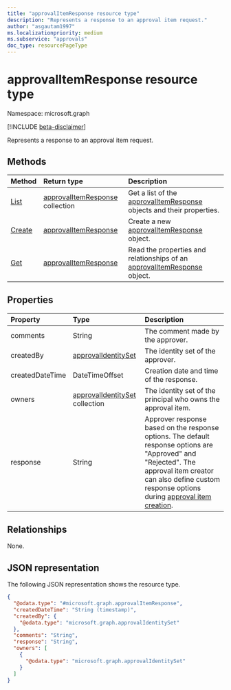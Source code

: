 ```yaml
---
title: "approvalItemResponse resource type"
description: "Represents a response to an approval item request."
author: "asgautam1997"
ms.localizationpriority: medium
ms.subservice: "approvals"
doc_type: resourcePageType
---
```


# approvalItemResponse resource type

Namespace: microsoft.graph

[!INCLUDE [beta-disclaimer](../../includes/beta-disclaimer.md)]

Represents a response to an approval item request.

## Methods
|Method|Return type|Description|
|:---|:---|:---|
|[List](../api/approvalitem-list-responses.md)|[approvalItemResponse](../resources/approvalitemresponse.md) collection|Get a list of the [approvalItemResponse](../resources/approvalitemresponse.md) objects and their properties.|
|[Create](../api/approvalitem-post-responses.md)|[approvalItemResponse](../resources/approvalitemresponse.md)|Create a new [approvalItemResponse](../resources/approvalitemresponse.md) object.|
|[Get](../api/approvalitemresponse-get.md)|[approvalItemResponse](../resources/approvalitemresponse.md)|Read the properties and relationships of an [approvalItemResponse](../resources/approvalitemresponse.md) object.|

## Properties
|Property|Type|Description|
|:---|:---|:---|
|comments|String|The comment made by the approver.|
|createdBy|[approvalIdentitySet](../resources/approvalidentityset.md)|The identity set of the approver.|
|createdDateTime|DateTimeOffset|Creation date and time of the response.|
|owners|[approvalIdentitySet](../resources/approvalidentityset.md) collection|The identity set of the principal who owns the approval item.|
|response|String|Approver response based on the response options. The default response options are "Approved" and "Rejected". The approval item creator can also define custom response options during [approval item creation](../api/approvalsolution-post-approvalitems.md).|

## Relationships
None.

## JSON representation
The following JSON representation shows the resource type.
<!-- {
  "blockType": "resource",
  "keyProperty": "id",
  "@odata.type": "microsoft.graph.approvalItemResponse",
  "openType": false
}
-->
``` json
{
  "@odata.type": "#microsoft.graph.approvalItemResponse",
  "createdDateTime": "String (timestamp)",
  "createdBy": {
    "@odata.type": "microsoft.graph.approvalIdentitySet"
  },
  "comments": "String",
  "response": "String",
  "owners": [
    {
      "@odata.type": "microsoft.graph.approvalIdentitySet"
    }
  ]
}
```

